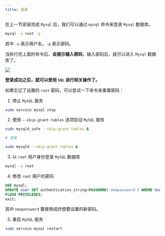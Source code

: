 ```yaml
---
title: 登录
---
```


在上一节安装完成 `Mysql` 后，我们可以通过 `mysql` 命令来登录 `Mysql` 数据库。

```bash
mysql -u root -p
```

其中 `-u` 表示用户名，`-p` 表示密码。

当执行完上面的命令后，**会提示输入密码**，输入密码后，就可以进入 `Mysql` 数据库了。

![](https://raw.githubusercontent.com/oneyoung19/vuepress-blog-img/Not-Count-Contribution/img/20230405161623.png)

**登录成功之后，就可以使用 `SQL` 进行相关操作了。**

如果忘记了设置的 `root` 密码，可以尝试一下命令来重置密码：

1. 停止 `MySQL` 服务
   
```bash
sudo service mysql stop
```

2. 使用 `--skip-grant-tables` 选项启动 `MySQL` 服务

```bash
sudo mysqld_safe --skip-grant-tables &

# 或者

sudo mysqld --skip-grant-tables &
```

3. 以 `root` 用户身份登录 `MySQL` 数据库

```bash
mysql -u root
```

4. 修改 `root` 用户的密码

```sql
USE mysql;
UPDATE user SET authentication_string=PASSWORD('newpassword') WHERE User='root';
FLUSH PRIVILEGES;
exit;
```

其中 `newpassword` 要替换成你想要设置的新密码。

5. 重启 `MySQL` 服务

```bash
sudo service mysql restart
```
